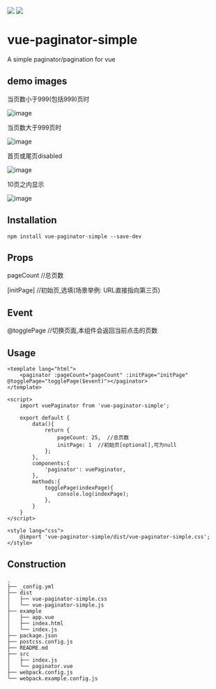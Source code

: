 ![](https://img.shields.io/npm/dw/localeval.svg)
![](https://img.shields.io/npm/l/express.svg?registry_uri=https%3A%2F%2Fregistry.npmjs.com)
# vue-paginator-simple
A simple paginator/pagination for vue

## demo images
当页数小于999(包括999)页时

![image](https://github.com/LouisaNikita/resource/blob/master/vue-paginator-simple-1.png)

当页数大于999页时

![image](https://github.com/LouisaNikita/resource/blob/master/vue-paginator-simple-2.png)

首页或尾页disabled

![image](https://github.com/LouisaNikita/resource/blob/master/vue-paginator-simple-4.png)

10页之内显示

![image](https://github.com/LouisaNikita/resource/blob/master/vue-paginator-simple-3.png)

## Installation

```
npm install vue-paginator-simple --save-dev
```
## Props
pageCount //总页数

[initPage]  //初始页,选填(场景举例: URL直接指向第三页)

## Event
@togglePage  //切换页面,本组件会返回当前点击的页数

## Usage 

```
<template lang="html">
    <paginator :pageCount="pageCount" :initPage="initPage" @togglePage="togglePage($event)"></paginator>
</template>

<script>
    import vuePaginator from 'vue-paginator-simple';

    export default {
        data(){
            return {
                pageCount: 25,  //总页数
                initPage: 1  //初始页[optional],可为null
            };
        },
        components:{
            'paginator': vuePaginator,
        },
        methods:{
            togglePage(indexPage){
                console.log(indexPage);
            },
        }
    }
</script>

<style lang="css">
    @import 'vue-paginator-simple/dist/vue-paginator-simple.css';
</style>
```

## Construction
```
.
├── _config.yml
├── dist
│   ├── vue-paginator-simple.css
│   └── vue-paginator-simple.js
├── example
│   ├── app.vue
│   ├── index.html
│   └── index.js
├── package.json
├── postcss.config.js
├── README.md
├── src
│   ├── index.js
│   └── paginator.vue
├── webpack.config.js
└── webpack.example.config.js
```


